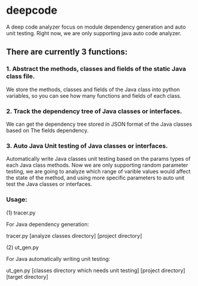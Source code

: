 # deepcode
A deep code analyzer focus on module dependency generation and auto unit testing.
Right now, we are only supporting java auto code analyzer.

## There are currently 3 functions:

### 1. Abstract the methods, classes and fields of the static Java class file.
We store the methods, classes and fields of the Java class into python variables, so you can see how many functions and fields of each class.

### 2. Track the dependency tree of Java classes or interfaces.
We can get the dependency tree stored in JSON format of the Java classes based on The fields dependency.

### 3. Auto Java Unit testing of Java classes or interfaces.
Automatically write Java classes unit testing based on the params types of each Java class methods. 
Now we are only supporting random parameter testing, we are going to analyze which range of varible values would affect the 
state of the method, and using more specific parameters to auto unit test the Java classes or interfaces.

### Usage:
(1) tracer.py

For Java dependency generation:

tracer.py [analyze classes directory] [project directory]

(2) ut_gen.py

For Java automatically writing unit testing:

ut_gen.py [classes directory which needs unit testing] [project directory] [target directory]
